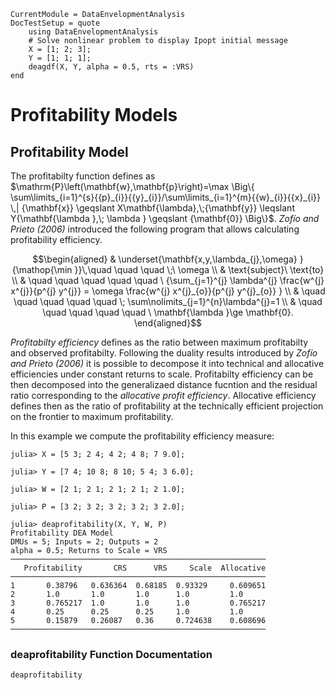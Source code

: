 ```@meta
CurrentModule = DataEnvelopmentAnalysis
DocTestSetup = quote
    using DataEnvelopmentAnalysis
    # Solve nonlinear problem to display Ipopt initial message
    X = [1; 2; 3];
    Y = [1; 1; 1];
    deagdf(X, Y, alpha = 0.5, rts = :VRS)
end
```

# Profitability Models

## Profitability Model

The profitabilty function defines as $\mathrm{P}\left(\mathbf{w},\mathbf{p}\right)=\max \Big\{ \sum\limits_{i=1}^{s}{{p}_{i}}{{y}_{i}}/\sum\limits_{i=1}^{m}{{w}_{i}}{{x}_{i}} \,|  {\mathbf{x}} \geqslant X\mathbf{\lambda},\;{\mathbf{y}} \leqslant Y{\mathbf{\lambda },\; \lambda } \geqslant {\mathbf{0}} \Big\}$. *Zofío and Prieto (2006)* introduced the following program that allows calculating profitability efficiency.
```math
\begin{aligned}
 & \underset{\mathbf{x,y,\lambda_{j},\omega} }{\mathop{\min }}\,\quad \quad \quad \;\ \omega  \\
 & \text{subject}\ \text{to} \\
 & \quad \quad \quad \quad \quad \ {\sum_{j=1}^{j} \lambda^{j} \frac{w^{j} x^{j}}{p^{j} y^{j}} = \omega \frac{w^{j} x^{j}_{o}}{p^{j} y^{j}_{o}} } \\
 & \quad \quad \quad \quad \quad  \; \sum\nolimits_{j=1}^{n}\lambda^{j}=1 \\
 & \quad \quad \quad \quad \quad \ \mathbf{\lambda }\ge \mathbf{0}. 
\end{aligned}
```
*Profitabilty efficiency* defines as the ratio between maximum profitabilty and observed profitabilty. Following the duality results introduced by *Zofío and Prieto (2006)* it is possible to decompose it into technical and allocative efficiencies under constant returns to scale. Profitabilty efficiency can be then decomposed into the generalizaed distance fucntion and the residual ratio corresponding to the *allocative profit efficiency*. Allocative efficiency defines then as the ratio of profitability at the technically efficient projection on the frontier to maximum profitability.

In this example we compute the profitability efficiency measure:
```jldoctest 1
julia> X = [5 3; 2 4; 4 2; 4 8; 7 9.0];

julia> Y = [7 4; 10 8; 8 10; 5 4; 3 6.0];

julia> W = [2 1; 2 1; 2 1; 2 1; 2 1.0];

julia> P = [3 2; 3 2; 3 2; 3 2; 3 2.0];

julia> deaprofitability(X, Y, W, P)
Profitability DEA Model 
DMUs = 5; Inputs = 2; Outputs = 2
alpha = 0.5; Returns to Scale = VRS
─────────────────────────────────────────────────────────
   Profitability       CRS      VRS     Scale  Allocative
─────────────────────────────────────────────────────────
1       0.38796   0.636364  0.68185  0.93329     0.609651
2       1.0       1.0       1.0      1.0         1.0
3       0.765217  1.0       1.0      1.0         0.765217
4       0.25      0.25      0.25     1.0         1.0
5       0.15879   0.26087   0.36     0.724638    0.608696
─────────────────────────────────────────────────────────
```

### deaprofitability Function Documentation

```@docs
deaprofitability
```
